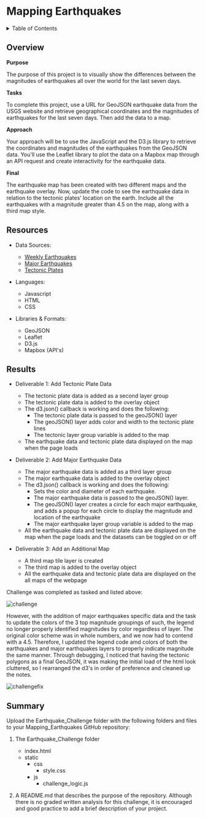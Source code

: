 # Mapping Earthquakes

<details><summary>Table of Contents</summary>
<p>

1. [Overview](https://github.com/catsdata/Mapping_Earthquakes#overview)
2. [Resources](https://github.com/catsdata/Mapping_Earthquakes#resources)
3. [Results](https://github.com/catsdata/Mapping_Earthquakes#results)
4. [Summary](https://github.com/catsdata/Mapping_Earthquakes#summary)

</p>
</details>


## Overview

**Purpose**

The purpose of this project is to visually show the differences between the magnitudes of earthquakes all over the world for the last seven days.

**Tasks**

To complete this project, use a URL for GeoJSON earthquake data from the USGS website and retrieve geographical coordinates and the magnitudes of earthquakes for the last seven days. Then add the data to a map.

**Approach**

Your approach will be to use the JavaScript and the D3.js library to retrieve the coordinates and magnitudes of the earthquakes from the GeoJSON data. You'll use the Leaflet library to plot the data on a Mapbox map through an API request and create interactivity for the earthquake data.

**Final**

The earthquake map has been created with two different maps and the earthquake overlay. Now, update the code to see the earthquake data in relation to the tectonic plates’ location on the earth.  Include all the earthquakes with a magnitude greater than 4.5 on the map, along with a third map style.

## Resources

- Data Sources: 
    - [Weekly Earthquakes](https://earthquake.usgs.gov/earthquakes/feed/v1.0/summary/all_week.geojson)
    - [Major Earthquakes](https://earthquake.usgs.gov/earthquakes/feed/v1.0/summary/4.5_week.geojson)
    - [Tectonic Plates](https://raw.githubusercontent.com/fraxen/tectonicplates/master/GeoJSON/PB2002_boundaries.json)

- Languages:  
    - Javascript
    - HTML
    - CSS

- Libraries & Formats:
    - GeoJSON
    - Leaflet
    - D3.js
    - Mapbox (API's)


## Results

- Deliverable 1: Add Tectonic Plate Data      
    - The tectonic plate data is added as a second layer group 
    - The tectonic plate data is added to the overlay object
    - The d3.json() callback is working and does the following:
        - The tectonic plate data is passed to the geoJSON() layer
        - The geoJSON() layer adds color and width to the tectonic plate lines
        - The tectonic layer group variable is added to the map
    - The earthquake data and tectonic plate data displayed on the map when the page loads

- Deliverable 2: Add Major Earthquake Data
    - The major earthquake data is added as a third layer group
    - The major earthquake data is added to the overlay object
    - The d3.json() callback is working and does the following:
        - Sets the color and diameter of each earthquake.
        - The major earthquake data is passed to the geoJSON() layer.
        - The geoJSON() layer creates a circle for each major earthquake, and adds a popup for each circle to display the magnitude and location of the earthquake
        - The major earthquake layer group variable is added to the map
    - All the earthquake data and tectonic plate data are displayed on the map when the page loads and the datasets can be toggled on or off

- Deliverable 3: Add an Additional Map
    - A third map tile layer is created
    - The third map is added to the overlay object 
    - All the earthquake data and tectonic plate data are displayed on the all maps of the webpage

Challenge was completed as tasked and listed above:

![challenge](https://github.com/catsdata/Mapping_Earthquakes/Earthquake_Challenge/ChallengeResults.png)

However, with the addition of major earthquakes specific data and the task to update the colors of the 3 top magnitude groupings of such, the legend no longer properly identified magnitudes by color regardless of layer.  The original color scheme was in whole numbers, and we now had to contend with a 4.5.  Therefore, I updated the legend code amd colors of both the earthquakes and major earthquakes layers to properly indicate magnitude the same manner.  Through debugging, I noticed that having the tectonic polygons as a final GeoJSON, it was making the initial load of the html look cluttered, so I rearranged the d3's in order of preference and cleaned up the notes.  

![challengefix](https://github.com/catsdata/Mapping_Earthquakes/Earthquake_Challenge/ChallengeFix.png)


## Summary

Upload the Earthquake_Challenge folder with the following folders and files to your Mapping_Earthquakes GitHub repository:

1. The Earthquake_Challenge folder
    - index.html
    - static
        - css
            - style.css
        - js
            - challenge_logic.js

2. A README.md that describes the purpose of the repository. Although there is no graded written analysis for this challenge, it is encouraged and good practice to add a brief description of your project.
